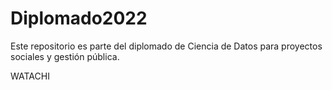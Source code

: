 # Diplomado2022
Este repositorio es parte del diplomado de Ciencia de Datos para proyectos sociales y gestión pública.

WATACHI
